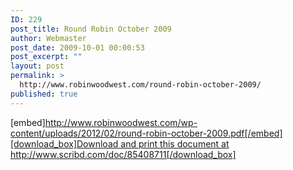 ```yaml
---
ID: 229
post_title: Round Robin October 2009
author: Webmaster
post_date: 2009-10-01 00:00:53
post_excerpt: ""
layout: post
permalink: >
  http://www.robinwoodwest.com/round-robin-october-2009/
published: true
---
```

[embed]http://www.robinwoodwest.com/wp-content/uploads/2012/02/round-robin-october-2009.pdf[/embed]
<a href="http://www.scribd.com/doc/85408711" target="_blank">[download_box]Download and print this document at http://www.scribd.com/doc/85408711[/download_box]</a>